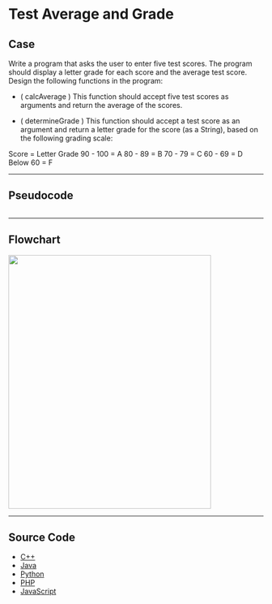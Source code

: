 # Test Average and Grade

## Case

Write a program that asks the user to enter five test scores. The program should display a letter grade for each score and the average test score. Design the following functions in the program:

- ( calcAverage ) This function should accept five test scores as arguments and return the average of the scores.

- ( determineGrade ) This function should accept a test score as an argument and return a letter grade for the score (as a String), based on the following grading scale:

Score = Letter Grade
90 - 100 = A
80 - 89 = B
70 - 79 = C
60 - 69 = D
Below 60 = F

<hr>

## Pseudocode

```

```

<hr>

## Flowchart

<img src="design/.png" width="400" height="500">

<hr>

## Source Code

- [C++](source-code/.cpp)
- [Java](source-code/.java)
- [Python](source-code/.py)
- [PHP](source-code/.php)
- [JavaScript](source-code/.js)
